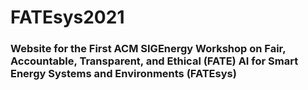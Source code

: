 # FATEsys2021

### Website for the First ACM SIGEnergy Workshop on Fair, Accountable, Transparent, and Ethical (FATE) AI for Smart Energy Systems and Environments (FATEsys)
